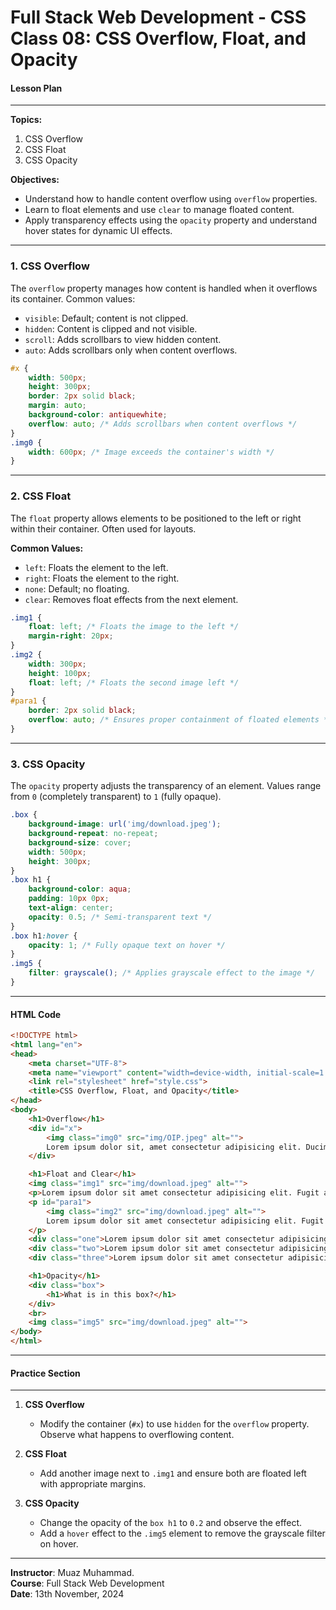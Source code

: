 # Full Stack Web Development - CSS Class 08: CSS Overflow, Float, and Opacity

#### **Lesson Plan**

---

**Topics:**
1. CSS Overflow
2. CSS Float
3. CSS Opacity

**Objectives:**
- Understand how to handle content overflow using `overflow` properties.
- Learn to float elements and use `clear` to manage floated content.
- Apply transparency effects using the `opacity` property and understand hover states for dynamic UI effects.

---

### **1. CSS Overflow**
The `overflow` property manages how content is handled when it overflows its container. Common values:
- `visible`: Default; content is not clipped.
- `hidden`: Content is clipped and not visible.
- `scroll`: Adds scrollbars to view hidden content.
- `auto`: Adds scrollbars only when content overflows.

```css
#x {
    width: 500px;
    height: 300px;
    border: 2px solid black;
    margin: auto;
    background-color: antiquewhite;
    overflow: auto; /* Adds scrollbars when content overflows */
}
.img0 {
    width: 600px; /* Image exceeds the container's width */
}
```

---

### **2. CSS Float**
The `float` property allows elements to be positioned to the left or right within their container. Often used for layouts.

**Common Values:**
- `left`: Floats the element to the left.
- `right`: Floats the element to the right.
- `none`: Default; no floating.
- `clear`: Removes float effects from the next element.

```css
.img1 {
    float: left; /* Floats the image to the left */
    margin-right: 20px;
}
.img2 {
    width: 300px;
    height: 100px;
    float: left; /* Floats the second image left */
}
#para1 {
    border: 2px solid black;
    overflow: auto; /* Ensures proper containment of floated elements */
}
```

---

### **3. CSS Opacity**
The `opacity` property adjusts the transparency of an element. Values range from `0` (completely transparent) to `1` (fully opaque).

```css
.box {
    background-image: url('img/download.jpeg');
    background-repeat: no-repeat;
    background-size: cover;
    width: 500px;
    height: 300px;
}
.box h1 {
    background-color: aqua;
    padding: 10px 0px;
    text-align: center;
    opacity: 0.5; /* Semi-transparent text */
}
.box h1:hover {
    opacity: 1; /* Fully opaque text on hover */
}
.img5 {
    filter: grayscale(); /* Applies grayscale effect to the image */
}
```

---

#### **HTML Code**
```html
<!DOCTYPE html>
<html lang="en">
<head>
    <meta charset="UTF-8">
    <meta name="viewport" content="width=device-width, initial-scale=1.0">
    <link rel="stylesheet" href="style.css">
    <title>CSS Overflow, Float, and Opacity</title>
</head>
<body>
    <h1>Overflow</h1>
    <div id="x">
        <img class="img0" src="img/OIP.jpeg" alt="">
        Lorem ipsum dolor sit, amet consectetur adipisicing elit. Ducimus, animi doloribus.
    </div>

    <h1>Float and Clear</h1>
    <img class="img1" src="img/download.jpeg" alt="">
    <p>Lorem ipsum dolor sit amet consectetur adipisicing elit. Fugit atque cum voluptatibus.</p>
    <p id="para1">
        <img class="img2" src="img/download.jpeg" alt="">
        Lorem ipsum dolor sit amet consectetur adipisicing elit. Fugit atque cum voluptatibus.
    </p>
    <div class="one">Lorem ipsum dolor sit amet consectetur adipisicing elit. Dicta quos maiores corporis.</div>
    <div class="two">Lorem ipsum dolor sit amet consectetur adipisicing elit. Reprehenderit dolor nihil.</div>
    <div class="three">Lorem ipsum dolor sit amet consectetur adipisicing elit. Ab veniam molestias quibusdam.</div>

    <h1>Opacity</h1>
    <div class="box">
        <h1>What is in this box?</h1>
    </div>
    <br>
    <img class="img5" src="img/download.jpeg" alt="">
</body>
</html>
```

---

#### **Practice Section**

---

1. **CSS Overflow**
   - Modify the container (`#x`) to use `hidden` for the `overflow` property. Observe what happens to overflowing content.

2. **CSS Float**
   - Add another image next to `.img1` and ensure both are floated left with appropriate margins.

3. **CSS Opacity**
   - Change the opacity of the `box h1` to `0.2` and observe the effect.
   - Add a `hover` effect to the `.img5` element to remove the grayscale filter on hover.

---

**Instructor**: Muaz Muhammad.  
**Course**: Full Stack Web Development  
**Date**: 13th November, 2024